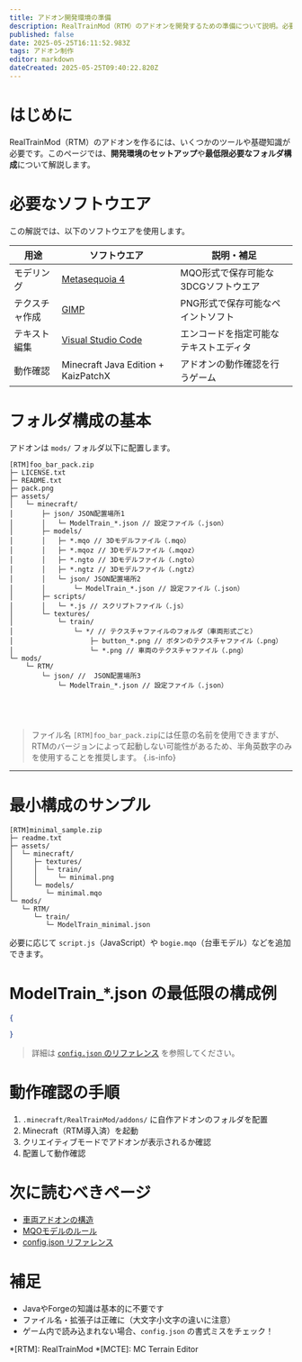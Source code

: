 ```yaml
---
title: アドオン開発環境の準備
description: RealTrainMod（RTM）のアドオンを開発するための準備について説明。必要な知識や、ソフトウエアまで具体的な構成の例を挙げて詳しく解説。
published: false
date: 2025-05-25T16:11:52.983Z
tags: アドオン制作
editor: markdown
dateCreated: 2025-05-25T09:40:22.820Z
---
```


# はじめに
RealTrainMod（RTM）のアドオンを作るには、いくつかのツールや基礎知識が必要です。このページでは、**開発環境のセットアップ**や**最低限必要なフォルダ構成**について解説します。

# 必要なソフトウエア

この解説では、以下のソフトウエアを使用します。

| 用途           | ソフトウエア                                         | 説明・補足                             |
| -------------- | ---------------------------------------------------- | -------------------------------------- |
| モデリング     | [Metasequoia 4](https://www.metaseq.net/)            | MQO形式で保存可能な3DCGソフトウエア    |
| テクスチャ作成 | [GIMP](https://www.gimp.org/)                        | PNG形式で保存可能なペイントソフト      |
| テキスト編集   | [Visual Studio Code](https://code.visualstudio.com/) | エンコードを指定可能なテキストエディタ |
| 動作確認       | Minecraft Java Edition + KaizPatchX                  | アドオンの動作確認を行うゲーム         |


# フォルダ構成の基本

アドオンは `mods/` フォルダ以下に配置します。

```plaintext
[RTM]foo_bar_pack.zip
├─ LICENSE.txt
├─ README.txt
├─ pack.png
├─ assets/
│   └─ minecraft/
│       ├─ json/ JSON配置場所1
│       │   └─ ModelTrain_*.json // 設定ファイル（.json）
│       ├─ models/
│       │   ├─ *.mqo // 3Dモデルファイル（.mqo）
│       │   ├─ *.mqoz // 3Dモデルファイル（.mqoz）
│       │   ├─ *.ngto // 3Dモデルファイル（.ngto）
│       │   ├─ *.ngtz // 3Dモデルファイル（.ngtz）
│       │   └─ json/ JSON配置場所2
│       │       └─ ModelTrain_*.json // 設定ファイル（.json）
│       ├─ scripts/
│       │   └─ *.js // スクリプトファイル（.js）
│       └─ textures/
│           └─ train/
│               └─ */ // テクスチャファイルのフォルダ（車両形式ごと）
│                   ├─ button_*.png // ボタンのテクスチャファイル（.png）
│                   └─ *.png // 車両のテクスチャファイル（.png）
└─ mods/
    └─ RTM/
        └─ json/ //  JSON配置場所3
            └─ ModelTrain_*.json // 設定ファイル（.json）
        
        
        
        
```

> ファイル名 `[RTM]foo_bar_pack.zip`には任意の名前を使用できますが、RTMのバージョンによって起動しない可能性があるため、半角英数字のみを使用することを推奨します。
{.is-info}

---

# 最小構成のサンプル

```plaintext
[RTM]minimal_sample.zip
├─ readme.txt
├─ assets/
│  └─ minecraft/
│     ├─ textures/
│     │  └─ train/
│     │     └─ minimal.png
│     └─ models/
│        └─ minimal.mqo
└─ mods/
   └─ RTM/
      └─ train/
         └─ ModelTrain_minimal.json
```

必要に応じて `script.js`（JavaScript）や `bogie.mqo`（台車モデル）などを追加できます。

# ModelTrain_*.json の最低限の構成例

```json
{
    
}
```

> 詳細は [`config.json` のリファレンス](../reference/config-json.md) を参照してください。

# 動作確認の手順

1. `.minecraft/RealTrainMod/addons/` に自作アドオンのフォルダを配置
2. Minecraft（RTM導入済）を起動
3. クリエイティブモードでアドオンが表示されるか確認
4. 配置して動作確認

# 次に読むべきページ

* [車両アドオンの構造](../targets/vehicle/overview.md)
* [MQOモデルのルール](../common/model.md)
* [config.json リファレンス](../reference/config-json.md)

# 補足

* JavaやForgeの知識は基本的に不要です
* ファイル名・拡張子は正確に（大文字小文字の違いに注意）
* ゲーム内で読み込まれない場合、`config.json` の書式ミスをチェック！

*[RTM]: RealTrainMod
*[MCTE]: MC Terrain Editor